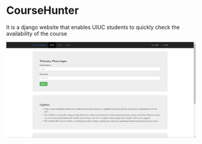 # CourseHunter
It is a django website that enables UIUC students to quickly check the availability of the course

<img src="static/img/initial_main.png">
